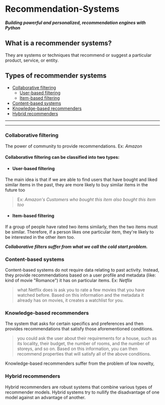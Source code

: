 # Recommendation-Systems
***Building powerful and personalized, recommendation engines with Python***

## What is a recommender systems?
They are systems or techniques that recommend or suggest a particular product, service, or entity.

## Types of recommender systems
 - [Collaborative filtering](https://github.com/Youssef0Eldeeb/Recommendation-Systems/blob/master/README.md#collaborative-filtering)
	 - [User-based filtering](https://github.com/Youssef0Eldeeb/Recommendation-Systems/blob/master/README.md#user-based-filtering)
	 - [Item-based filtering](https://github.com/Youssef0Eldeeb/Recommendation-Systems/blob/master/README.md#item-based-filtering)
 - [Content-based systems](https://github.com/Youssef0Eldeeb/Recommendation-Systems/blob/master/README.md#content-based-systems)
 - [Knowledge-based recommenders](https://github.com/Youssef0Eldeeb/Recommendation-Systems/blob/master/README.md#knowledge-based-recommenders)
 - [Hybrid recommenders](https://github.com/Youssef0Eldeeb/Recommendation-Systems#hybrid-recommenders)

----
----

###  Collaborative filtering
The power of community to provide recommendations.
Ex: *Amazon*

#### Collaborative filtering can be classified into two types:
 
 - #### User-based filtering
The main idea is that if we are able to find users that have bought and liked similar items in the past, they are more likely to buy similar items in the future too

> Ex: *Amazon's Customers who bought this item also bought this item too*

- #### Item-based filtering
If a group of people have rated two items similarly, then the two items must be similar. Therefore, if a person likes one particular item, they're likely to be interested in the other item too.

***Collaborative filters suffer from what we call the cold start problem.***

### Content-based systems
Content-based systems do not require data relating to past activity. Instead, they provide recommendations based on a user profile and metadata (like: kind of movie "Romance") it has on particular items.
Ex: *Netflix*
>what Netflix does  is ask you to rate a few movies that you have watched before. Based on this information and the metadata it already has on movies, it creates a watchlist for you.

### Knowledge-based recommenders
The system that asks for certain specifics and preferences and then provides recommendations that satisfy those aforementioned conditions.

> you could ask the user about their requirements for a house, such as its locality, their budget, the number of rooms, and the number of storeys, and so on. Based on this information, you can then recommend properties that will satisfy all of the above conditions.

Knowledge-based recommenders suffer from the problem of low novelty,

### Hybrid recommenders
Hybrid recommenders are robust systems that combine various types of recommender models.
Hybrid systems try to nullify the disadvantage of one model against an advantage of another.
